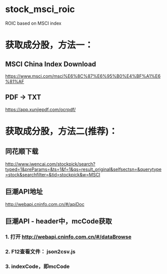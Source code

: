 # stock_msci_roic
ROIC based on MSCI index


# 获取成分股，方法一：
## MSCI China Index Download
https://www.msci.com/msci%E6%8C%87%E6%95%B0%E4%BF%A1%E6%81%AF

## PDF -> TXT
https://app.xunjiepdf.com/ocrpdf/
# 获取成分股，方法二(推荐)：

## 同花顺下载
http://www.iwencai.com/stockpick/search?typed=1&preParams=&ts=1&f=1&qs=result_original&selfsectsn=&querytype=stock&searchfilter=&tid=stockpick&w=MSCI

## 巨潮API地址
http://webapi.cninfo.com.cn/#/apiDoc

## 巨潮API - header中，mcCode获取
### 1. 打开 http://webapi.cninfo.com.cn/#/dataBrowse
### 2. F12查看文件： json2csv.js
### 3. indexCode，即mcCode